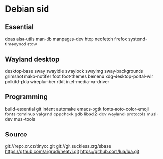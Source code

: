 # Debian sid

## Essential
doas alsa-utils man-db manpages-dev
htop neofetch firefox systemd-timesyncd stow

## Wayland desktop
desktop-base sway swayidle swaylock swayimg sway-backgrounds grimshot mako-notifier foot foot-themes bemenu
xdg-desktop-portal-wlr polkitd-pkla wireplumber rtkit
intel-media-va-driver

## Programming
build-essential git indent automake
emacs-pgtk fonts-noto-color-emoji fonts-terminus
valgrind cppcheck gdb
libsdl2-dev wayland-protocols
musl-dev musl-tools

## Source
git://repo.or.cz/tinycc.git
git://git.suckless.org/sbase
https://github.com/aligrudi/neatvi.git
https://github.com/lua/lua.git
